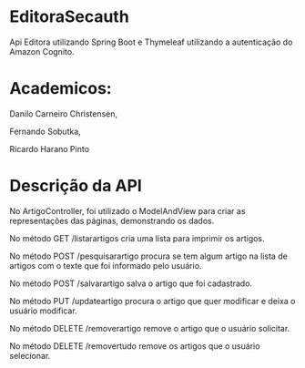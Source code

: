 # EditoraSecauth
Api Editora utilizando Spring Boot e Thymeleaf utilizando a autenticação do Amazon Cognito.

# Academicos: 
Danilo Carneiro Christensen,

Fernando Sobutka,

Ricardo Harano Pinto

# Descrição da API

No ArtigoController, foi utilizado o ModelAndView para criar as representações das páginas, demonstrando os dados.

No método GET /listarartigos cria uma lista para imprimir os artigos.

No método POST /pesquisarartigo procura se tem algum artigo na lista de artigos com o texte que foi informado pelo usuário.

No método POST /salvarartigo salva o artigo que foi cadastrado.

No método PUT /updateartigo procura o artigo que quer modificar e deixa o usuário modificar.

No método DELETE /removerartigo remove o artigo que o usuário solicitar.

No método DELETE /removertudo remove os artigos que o usuário selecionar.
